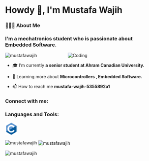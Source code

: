 <h1 align="left">Howdy 👋, I'm Mustafa Wajih</h1>
<h3 align="left">👨🏻‍💻 About Me </h3>
<h3 align="left">I'm a mechatronics student who is passionate about Embedded Software.</h3>
<img align="right" alt="Coding" width="300" src="https://camo.githubusercontent.com/c1dcb74cc1c1835b1d716f5051499a2814c683c806b15f04b0eba492863703e9/68747470733a2f2f63646e2e6472696262626c652e636f6d2f75736572732f3733303730332f73637265656e73686f74732f363538313234332f6176656e746f2e676966">

<p align="left"> <img src="https://komarev.com/ghpvc/?username=mustafawajih&label=Profile%20views&color=0e75b6&style=flat" alt="mustafawajih" /> </p>

- 🎓 I’m currently **a senior student at Ahram Canadian University.**

- 🌱 Learning more about **Microcontrollers , Embedded Software.**

- 📫 How to reach me **mustafa-wajih-5355892a1**

<h3 align="left">Connect with me:</h3>
<p align="left">
</p>

<h3 align="left">Languages and Tools:</h3>
<p align="left"> <a href="https://www.cprogramming.com/" target="_blank" rel="noreferrer"> <img src="https://raw.githubusercontent.com/devicons/devicon/master/icons/c/c-original.svg" alt="c" width="40" height="40"/> </a> </p>

<p><img align="left" src="https://github-readme-stats.vercel.app/api/top-langs?username=mustafawajih&show_icons=true&locale=en&layout=compact" alt="mustafawajih" /></p>

<p>&nbsp;<img align="center" src="https://github-readme-stats.vercel.app/api?username=mustafawajih&show_icons=true&locale=en" alt="mustafawajih" /></p>

<p><img align="center" src="https://github-readme-streak-stats.herokuapp.com/?user=mustafawajih&" alt="mustafawajih" /></p>
